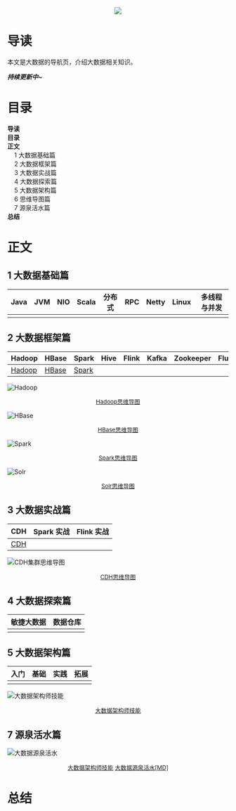 <div align="center"><img src="https://gitee.com/struggle3014/picBed/raw/master/name_code.png"></div>

# 导读

本文是大数据的导航页，介绍大数据相关知识。

***持续更新中~***



# 目录

<nav>
<a href='#导读' style='text-decoration:none;font-weight:bolder'>导读</a><br/>
<a href='#目录' style='text-decoration:none;font-weight:bolder'>目录</a><br/>
<a href='#正文' style='text-decoration:none;font-weight:bolder'>正文</a><br/>
&nbsp;&nbsp;&nbsp;&nbsp;<a href='#1 大数据基础篇' style='text-decoration:none;${border-style}'>1 大数据基础篇</a><br/>
&nbsp;&nbsp;&nbsp;&nbsp;<a href='#2 大数据框架篇' style='text-decoration:none;${border-style}'>2 大数据框架篇</a><br/>
&nbsp;&nbsp;&nbsp;&nbsp;<a href='#3 大数据实战篇' style='text-decoration:none;${border-style}'>3 大数据实战篇</a><br/>
&nbsp;&nbsp;&nbsp;&nbsp;<a href='#4 大数据探索篇' style='text-decoration:none;${border-style}'>4 大数据探索篇</a><br/>
&nbsp;&nbsp;&nbsp;&nbsp;<a href='#5 大数据架构篇' style='text-decoration:none;${border-style}'>5 大数据架构篇</a><br/>
&nbsp;&nbsp;&nbsp;&nbsp;<a href='#6 思维导图篇' style='text-decoration:none;${border-style}'>6 思维导图篇</a><br/>
&nbsp;&nbsp;&nbsp;&nbsp;<a href='#7 源泉活水篇' style='text-decoration:none;${border-style}'>7 源泉活水篇</a><br/>
<a href='#总结' style='text-decoration:none;font-weight:bolder'>总结</a><br/>
</nav>

# 正文

## 1 大数据基础篇

| Java | JVM  | NIO  | Scala | 分布式 | RPC  | Netty | Linux | 多线程与并发 |
| ---- | ---- | ---- | ----- | ------ | ---- | ----- | ----- | ------------ |
|      |      |      |       |        |      |       |       |              |



## 2 大数据框架篇

| Hadoop                            | HBase                          | Spark                          | Hive | Flink | Kafka | Zookeeper | Flume | Solr                        |
| --------------------------------- | ------------------------------ | ------------------------------ | ---- | ----- | ----- | --------- | ----- | --------------------------- |
| [Hadoop](./docs/Hadoop/Hadoop.md) | [HBase](./docs/HBase/HBase.md) | [Spark](./docs/Spark/Spark.md) |      |       |       |           |       | [Solr](./docs/Solr/Solr.md) |

![Hadoop](https://gitee.com/struggle3014/picBed/raw/master/Hadoop.png)

<div align="center"><font size="2"><a href="./docs/MindMapping/Hadoop.xmind">Hadoop思维导图</a></font></div>

![HBase](https://gitee.com/struggle3014/picBed/raw/master/HBase.png)

<div align="center"><font size="2"><a href="./docs/MindMapping/HBase.xmind">HBase思维导图</a></font></div>

![Spark](https://gitee.com/struggle3014/picBed/raw/master/Spark.png)

<div align="center"><font size="2"><a href="./docs/MindMapping/Spark.xmind">Spark思维导图</a></font></div>

![Solr](https://gitee.com/struggle3014/picBed/raw/master/Solr.png)

<div align="center"><font size="2"><a href="./docs/MindMapping/Solr.xmind">Solr思维导图</a></font></div>

## 3 大数据实战篇

| CDH                      | Spark 实战 | Flink 实战 |
| ------------------------ | ---------- | ---------- |
| [CDH](./docs/CDH/CDH.md) |            |            |

![CDH集群思维导图](https://gitee.com/struggle3014/picBed/raw/master/CDH集群.png)

<div align="center"><font size="2"><a href="./docs/MindMapping/CDH.xmind">CDH思维导图</a></font></div>

## 4 大数据探索篇

| 敏捷大数据 | 数据仓库 |
| ---------- | -------- |
|            |          |



## 5 大数据架构篇

| 入门 | 基础 | 实践 | 拓展 |
| ---- | ---- | ---- | ---- |
|      |      |      |      |

![大数据架构师技能](https://gitee.com/struggle3014/picBed/raw/master/大数据架构师技能.png)

<div align="center"><font size="2"><a href="./docs/MindMapping/大数据架构师技能.xmind"/>大数据架构师技能</a></font></div>

## 7 源泉活水篇

![大数据源泉活水](https://gitee.com/struggle3014/picBed/raw/master/大数据源泉活水.png)

<div align="center"><font size="2"><a href="./docs/MindMapping/大数据源泉活水.xmind"/>大数据架构师技能</a>&nbsp<a href="./docs/大数据源泉活水.md">大数据源泉活水[MD]</a></font></div>

# 总结


